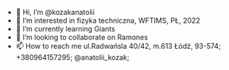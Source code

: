 - 👋 Hi, I’m @kozakanatolii
- 👀 I’m interested in fizyka techniczna, WFTIMS, PŁ, 2022
- 🌱 I’m currently learning Giants
- 💞️ I’m looking to collaborate on Ramones
- 📫 How to reach me ul.Radwańsla 40/42, m.613 Łódź, 93-574; +380964157295; @anatolii_kozak;

<!---
@anatolii_kozak/@anatolii_kozakkozakanatolii is a ✨ special ✨ repository because its `README.md` (this file) appears on your GitHub profile.
You can click the Preview link to take a look at your changes.
--->
